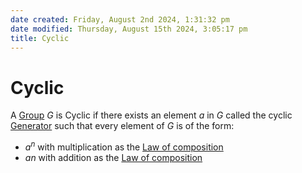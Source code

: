 ```yaml
---  
date created: Friday, August 2nd 2024, 1:31:32 pm  
date modified: Thursday, August 15th 2024, 3:05:17 pm  
title: Cyclic  
---  
```

# Cyclic  
A [Group](./Group.md) $G$ is Cyclic if there exists an element $a$ in $G$ called the cyclic [Generator](./Generator.md) such that every element of $G$ is of the form:  
- $a^n$ with multiplication as the [Law of composition](../Law_of_composition.md)  
- $an$ with addition as the [Law of composition](../Law_of_composition.md)